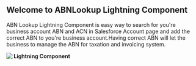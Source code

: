 ## Welcome to ABNLookup Lightning Component 

ABN Lookup Lightning Component is easy way to search for you're business account ABN and ACN in Salesforce Account page and add the correct ABN to you're business account.Having correct ABN will let the business to manage the ABN for taxation and invoicing system.
<div style="width:360px;max-width:100%;"<p>
<a href="https://imgflip.com/gif/3zhjuz"><img src="https://i.imgflip.com/3zhjuz.gif" BORDER="0" ALIGN="Left"/></a><b>Lightning Component</b>
<p></p>
</p>

</div>

       
